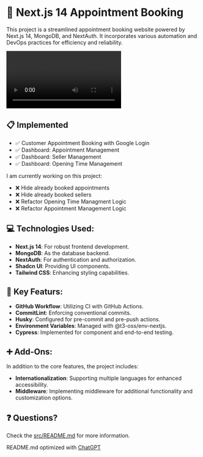 # 📖 Next.js 14 Appointment Booking

This project is a streamlined appointment booking website powered by Next.js 14, MongoDB, and NextAuth. It incorporates various automation and DevOps practices for efficiency and reliability.

![Demo Video](./docs/demo.mov)

## 📋 Implemented

- ✅ Customer Appointment Booking with Google Login
- ✅ Dashboard: Appointment Management
- ✅ Dashboard: Seller Management
- ✅ Dashboard: Opening Time Management

I am currently working on this project:

- ❌ Hide already booked appointments
- ❌ Hide already booked sellers
- ❌ Refactor Opening Time Managment Logic
- ❌ Refactor Appointment Management Logic

## 💻 Technologies Used:

- **Next.js 14**: For robust frontend development.
- **MongoDB**: As the database backend.
- **NextAuth**: For authentication and authorization.
- **Shadcn UI**: Providing UI components.
- **Tailwind CSS**: Enhancing styling capabilities.

## 🔑 Key Featurs:

- **GitHub Workflow**: Utilizing CI with GitHub Actions.
- **CommitLint**: Enforcing conventional commits.
- **Husky**: Configured for pre-commit and pre-push actions.
- **Environment Variables**: Managed with @t3-oss/env-nextjs.
- **Cypress**: Implemented for component and end-to-end testing.

## ➕ Add-Ons:

In addition to the core features, the project includes:

- **Internationalization**: Supporting multiple languages for enhanced accessibility.
- **Middleware**: Implementing middleware for additional functionality and customization options.

## ❓ Questions?

Check the [src/README.md](./src/README.md) for more information.

README.md optimized with [ChatGPT](https://chat.openai.com)
